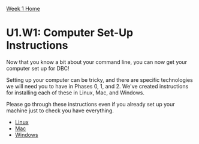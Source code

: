 [Week 1 Home](../)

# U1.W1: Computer Set-Up Instructions

Now that you know a bit about your command line, you can now get your computer set up for DBC!

Setting up your computer can be tricky, and there are specific technologies we will need you to have in Phases 0, 1, and 2. We've created instructions for installing each of these in Linux, Mac, and Windows.

Please go through these instructions even if you already set up your machine just to check you have everything.

- [Linux](linux-instructions.md)
- [Mac](mac-instructions.md)
- [Windows](windows-instructions.md)
